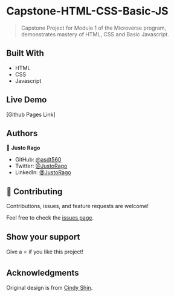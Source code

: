 # Capstone-HTML-CSS-Basic-JS

> Capstone Project for Module 1 of the Microverse program, demonstrates mastery of HTML, CSS and Basic Javascript.

## Built With

- HTML
- CSS
- Javascript

## Live Demo

[Github Pages Link]

## Authors

👤 **Justo Rago**

- GitHub: [@asdt560](https://github.com/asdt560)
- Twitter: [@JustoRago](https://twitter.com/JustoRago)
- LinkedIn: [@JustoRago](https://www.linkedin.com/in/justo-rago-0714b5208/)

## 🤝 Contributing

Contributions, issues, and feature requests are welcome!

Feel free to check the [issues page](../../issues/).

## Show your support

Give a ⭐️ if you like this project!

## Acknowledgments
Original design is from [Cindy Shin](https://www.behance.net/gallery/29845175/CC-Global-Summit-2015).
